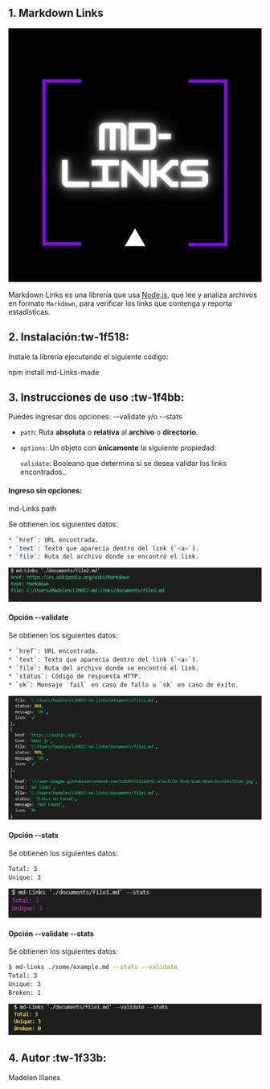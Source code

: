 ## 1. Markdown Links

![md-Links](https://github.com/madelen-illanes/LIM017-md-links/blob/main/src/images/md-Links.jpg)

Markdown Links es una librería que usa [Node.js](https://nodejs.org/), que lee y analiza archivos
en formato `Markdown`, para verificar los links que contenga y reporta estadísticas.

## 2. Instalación:tw-1f518: 

Instale la librería ejecutando el siguiente código:

npm install md-Links-made

## 3. Instrucciones de uso :tw-1f4bb:

Puedes ingresar dos opciones: --validate y/o --stats

* `path`: Ruta **absoluta** o **relativa** al **archivo** o **directorio**.
* `options`: Un objeto con **únicamente** la siguiente propiedad:

  `validate`: Booleano que determina si se desea validar los links
    encontrados..

#### Ingreso sin opciones:

md-Links path

Se obtienen los siguientes datos:
```sh
* `href`: URL encontrada.
* `text`: Texto que aparecía dentro del link (`<a>`).
* `file`: Ruta del archivo donde se encontró el link.
```
![!--validate!--stats](https://github.com/madelen-illanes/LIM017-md-links/blob/rama1/src/images/!--validate!--stats.png)

#### Opción --validate

Se obtienen los siguientes datos:
```sh
* `href`: URL encontrada.
* `text`: Texto que aparecía dentro del link (`<a>`).
* `file`: Ruta del archivo donde se encontró el link.
* `status`: Código de respuesta HTTP.
* `ok`: Mensaje `fail` en caso de fallo u `ok` en caso de éxito.
```
![--validate](https://github.com/madelen-illanes/LIM017-md-links/blob/rama1/src/images/--validate.png)

#### Opción --stats

Se obtienen los siguientes datos:

```sh
Total: 3
Unique: 3
```

![--stats](https://github.com/madelen-illanes/LIM017-md-links/blob/rama1/src/images/--stats.png)

#### Opción --validate --stats

Se obtienen los siguientes datos:

```sh
$ md-links ./some/example.md --stats --validate
Total: 3
Unique: 3
Broken: 1
```
![--validate--stats](https://github.com/madelen-illanes/LIM017-md-links/blob/rama1/src/images/--validate--stats.png)

## 4. Autor :tw-1f33b:

Madelen Illanes
